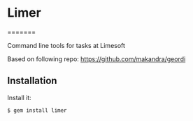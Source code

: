 # Limer
=======

Command line tools for tasks at Limesoft

Based on following repo: https://github.com/makandra/geordi

## Installation

Install it:

    $ gem install limer
